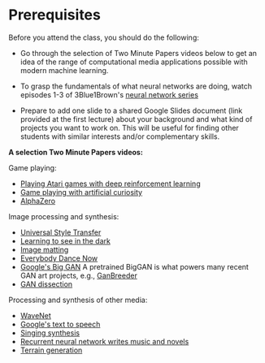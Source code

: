 # Prerequisites
Before you attend the class, you should do the following:

* Go through the selection of Two Minute Papers videos below to get an idea of the range of computational media applications possible with modern machine learning.

* To grasp the fundamentals of what neural networks are doing, watch episodes 1-3 of 3Blue1Brown's [neural network series](https://www.youtube.com/playlist?list=PLZHQObOWTQDNU6R1_67000Dx_ZCJB-3pi)

* Prepare to add one slide to a shared Google Slides document (link provided at the first lecture) about your background and what kind of projects you want to work on. This will be useful for finding other students with similar interests and/or complementary skills.

**A selection Two Minute Papers videos:**

Game playing:
* [Playing Atari games with deep reinforcement learning](https://www.youtube.com/watch?v=Ih8EfvOzBOY&index=3&t=11s&list=PLujxSBD-JXglGL3ERdDOhthD3jTlfudC2)
* [Game playing with artificial curiosity](https://www.youtube.com/watch?v=fzuYEStsQxc&list=PLujxSBD-JXglGL3ERdDOhthD3jTlfudC2&index=176&t=0s)
* [AlphaZero](https://www.youtube.com/watch?v=2ciR6rA85tg&list=PLujxSBD-JXglGL3ERdDOhthD3jTlfudC2&index=107&t=0s)

Image processing and synthesis:
* [Universal Style Transfer](https://www.youtube.com/watch?v=v1oWke0Qf1E&list=PLujxSBD-JXglGL3ERdDOhthD3jTlfudC2&t=0s&index=104)
* [Learning to see in the dark](https://www.youtube.com/watch?v=bcZFQ3f26pA&list=PLujxSBD-JXglGL3ERdDOhthD3jTlfudC2&t=0s&index=144)
* [Image matting](https://www.youtube.com/watch?v=6DVng5JVuhI&list=PLujxSBD-JXglGL3ERdDOhthD3jTlfudC2&index=100&t=0s)
* [Everybody Dance Now](https://www.youtube.com/watch?v=cEBgi6QYDhQ&list=PLujxSBD-JXglGL3ERdDOhthD3jTlfudC2&index=161&t=0s)
* [Google's Big GAN]() A pretrained BigGAN is what powers many recent GAN art projects, e.g., [GanBreeder](https://ganbreeder.app/)
* [GAN dissection](https://www.youtube.com/watch?v=ZKQp28OqwNQ&list=PLujxSBD-JXglGL3ERdDOhthD3jTlfudC2&t=0s&index=182)

Processing and synthesis of other media:
* [WaveNet](https://www.youtube.com/watch?v=CqFIVCD1WWo&index=42&t=0s&list=PLujxSBD-JXglGL3ERdDOhthD3jTlfudC2)
* [Google's text to speech](https://www.youtube.com/watch?v=bdM9c2OFYuw&list=PLujxSBD-JXglGL3ERdDOhthD3jTlfudC2&t=0s&index=119)
* [Singing synthesis](https://www.youtube.com/watch?v=HANeLG0l2GA&list=PLujxSBD-JXglGL3ERdDOhthD3jTlfudC2&index=121&t=0s)
* [Recurrent neural network writes music and novels](https://www.youtube.com/watch?v=Jkkjy7dVdaY&list=PLujxSBD-JXglGL3ERdDOhthD3jTlfudC2&index=8&t=0s)
* [Terrain generation](https://www.youtube.com/watch?v=NEscK5RCtlo&list=PLujxSBD-JXglGL3ERdDOhthD3jTlfudC2&index=99&t=0s)

